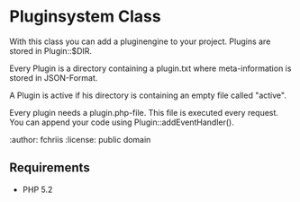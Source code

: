 Pluginsystem Class
==================

With this class you can add a pluginengine to your project.
Plugins are stored in Plugin::$DIR.

Every Plugin is a directory containing a plugin.txt where
meta-information is stored in JSON-Format.

A Plugin is active if his directory is containing an empty file called "active".

Every plugin needs a plugin.php-file. This file is executed every request.
You can append your code using Plugin::addEventHandler().

:author: fchriis
:license: public domain

Requirements
------------
- PHP 5.2
